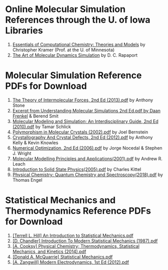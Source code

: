 # Online Molecular Simulation References through the U. of Iowa Libraries
1. [Essentials of Computational Chemistry: Theories and Models](https://ebookcentral-proquest-com.proxy.lib.uiowa.edu/lib/uiowa/detail.action?docID=232703) by Christopher Kramer (Prof. at the U. of Minnesota)
2. [The Art of Molecular Dynamics Simulation](https://ebookcentral-proquest-com.proxy.lib.uiowa.edu/lib/uiowa/detail.action?docID=259878) by D. C. Rapaport




# Molecular Simulation Reference PDFs for Download

1. [The Theory of Intermolecular Forces, 2nd Ed (2013).pdf](https://github.com/SchniedersLab/lab-info/blob/e525d9ff53cdd613a03bb623c340c8f0c0e90c1c/References/%5BA.%20Stone%5D%20The%20Theory%20of%20Intermolecular%20Forces%2C%202nd%20Ed%20(2013)%20(1).pdf) by Anthony Stone
2. [Excerpt from Understanding Molecular Simulations 2nd Ed.pdf by Daan Frenkel](https://github.com/SchniedersLab/lab-info/blob/cf3bdc435410b01cabe498c3c5fb9ccc4b547660/References/Excerpt%20from%20Understanding%20Molecular%20Simulations%202nd%20Ed.%20(Frenkel%20%26%20Smit%2C%202002)_compressed.pdf) & Berend Smit
3. [Molecular Modeling and Simulation; An Interdisciplinary Guide, 2nd Ed (2010).pdf](https://github.com/SchniedersLab/lab-info/blob/cf3bdc435410b01cabe498c3c5fb9ccc4b547660/References/%5BT.%20Schlick%5D%20Molecular%20Modeling%20and%20Simulation%3B%20An%20Interdisciplinary%20Guide%2C%202nd%20Ed%20(2010)%20(2).pdf) by Tamar Schlick
4. [Polymorphism in Molecular Crystals (2002).pdf](https://github.com/SchniedersLab/lab-info/blob/cf3bdc435410b01cabe498c3c5fb9ccc4b547660/References/%5BJ.%20Bernstein%5D%20Polymorphism%20in%20Molecular%20Crystals%20(2002).pdf) by Joel Bernstein
5. [Crystallography And Crystal Defects, 2nd Ed (2012).pdf](https://github.com/SchniedersLab/lab-info/blob/e525d9ff53cdd613a03bb623c340c8f0c0e90c1c/References/%5BA.%20Kelly%2C%20K.%20Knowles%5D%20Crystallography%20And%20Crystal%20Defects%2C%202nd%20Ed%20(2012).pdf) by Anthony Kelly & Kevin Knowles
6. [Numerical Optimization, 2nd Ed (2006).pdf](https://github.com/SchniedersLab/lab-info/blob/cf3bdc435410b01cabe498c3c5fb9ccc4b547660/References/%5BJ%20Nocedal%2C%20S.%20Wright%5D%20Numerical%20Optimization%2C%202nd%20Ed%20(2006)%20(1).pdf) by Jorge Nocedal & Stephen J. Wright
7. [Molecular Modelling Principles and Applications(2001).pdf]() by Andrew R. Leach
8. [Introduction to Solid State Physics(2005).pdf](https://github.com/SchniedersLab/lab-info/blob/cf3bdc435410b01cabe498c3c5fb9ccc4b547660/References/%5BC.%20Kittel%5DIntroduction%20to%20Solid%20State%20Physics(2005).pdf) by Charles Kittel
9. [Physical Chemistry: Quantum Chemistry and Spectroscopy(2018).pdf](https://github.com/SchniedersLab/lab-info/blob/cf3bdc435410b01cabe498c3c5fb9ccc4b547660/References/physical-chemistry-quantum-chemistry-and-spectroscopy-4th-edition-whats-new-in-chemistry-4nbsped-0134804597-9780134804590_compress.pdf) by Thomas Engel




# Statistical Mechanics and Thermodynamics Reference PDFs for Download

1. [[Terrell L. Hill] An Introduction to Statistical Mechanics.pdf](https://github.com/SchniedersLab/lab-info/blob/cf3bdc435410b01cabe498c3c5fb9ccc4b547660/References/%5BTerrell%20L.%20Hill%5D%20An%20Introduction%20to%20Statistical%20Mechanics.pdf)
2. [[D. Chandler] Introduction To Modern Statistical Mechanics (1987).pdf](https://github.com/SchniedersLab/lab-info/blob/cf3bdc435410b01cabe498c3c5fb9ccc4b547660/References/%5BD.%20Chandler%5D%20Introduction%20To%20Modern%20Statistical%20Mechanics%20(1987).pdf)
3. [[A. Cooksy] Physical Chemistry; Thermodynamics, Statistical Mechanics, and Kinetics (2014).pdf](https://github.com/SchniedersLab/lab-info/blob/e525d9ff53cdd613a03bb623c340c8f0c0e90c1c/References/%5BA.%20Cooksy%5D%20Physical%20Chemistry%3B%20Thermodynamics%2C%20Statistical%20Mechanics%2C%20and%20Kinetics%20(2014).pdf)
4. [[Donald A. McQuarrie] Statistical Mechanics.pdf](https://github.com/SchniedersLab/lab-info/blob/cf3bdc435410b01cabe498c3c5fb9ccc4b547660/References/%5BDonald%20A.%20McQuarrie%5D%20Statistical%20Mechanics-compressed.pdf)
5. [[A. Zangwill] Modern Electrodynamics, 1st Ed (2012).pdf](https://github.com/SchniedersLab/lab-info/blob/cf3bdc435410b01cabe498c3c5fb9ccc4b547660/References/%5BA.%20Zangwill%5DModern%20Electrodynamics%2C%201st%20Ed%20(2012).pdf)

